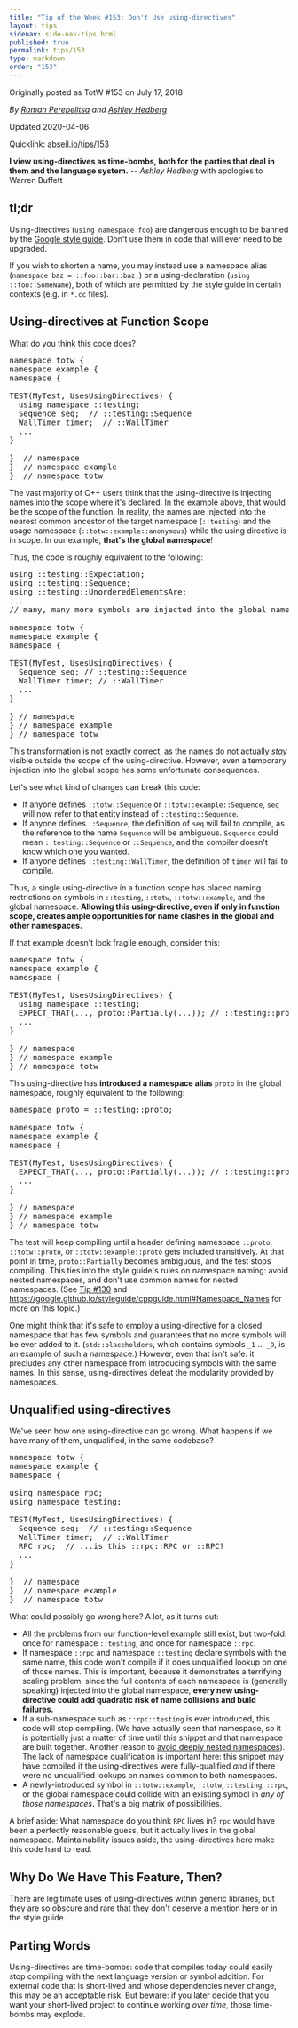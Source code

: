 ```yaml
---
title: "Tip of the Week #153: Don't Use using-directives"
layout: tips
sidenav: side-nav-tips.html
published: true
permalink: tips/153
type: markdown
order: "153"
---
```


Originally posted as TotW #153 on July 17, 2018

*By [Roman Perepelitsa](mailto:roman.perepelitsa@gmail.com) and [Ashley Hedberg](mailto:ahedberg@google.com)*

Updated 2020-04-06

Quicklink: [abseil.io/tips/153](https://abseil.io/tips/153)


**I view using-directives as time-bombs, both for the parties that deal in them
and the language system.** -- *Ashley Hedberg* with apologies to Warren Buffett

## tl;dr

Using-directives (`using namespace foo`) are dangerous enough to be banned by
the
[Google style guide](https://google.github.io/styleguide/cppguide.html#Namespaces).
Don't use them in code that will ever need to be upgraded.

If you wish to shorten a name, you may instead use a namespace alias (`namespace
baz = ::foo::bar::baz;`) or a using-declaration (`using ::foo::SomeName`), both
of which are permitted by the style guide in certain contexts (e.g. in `*.cc`
files).

## Using-directives at Function Scope

What do you think this code does?

<pre class="prettyprint lang-cpp bad-code">
namespace totw {
namespace example {
namespace {

TEST(MyTest, UsesUsingDirectives) {
  using namespace ::testing;
  Sequence seq;  // ::testing::Sequence
  WallTimer timer;  // ::WallTimer
  ...
}

}  // namespace
}  // namespace example
}  // namespace totw
</pre>

The vast majority of C++ users think that the using-directive is injecting names
into the scope where it's declared. In the example above, that would be the
scope of the function. In reality, the names are injected into the nearest
common ancestor of the target namespace (`::testing`) and the usage namespace
(`::totw::example::anonymous`) while the using directive is in scope. In our
example, **that's the global namespace**!

Thus, the code is roughly equivalent to the following:

<pre class="prettyprint lang-cpp bad-code">
using ::testing::Expectation;
using ::testing::Sequence;
using ::testing::UnorderedElementsAre;
...
// many, many more symbols are injected into the global namespace

namespace totw {
namespace example {
namespace {

TEST(MyTest, UsesUsingDirectives) {
  Sequence seq; // ::testing::Sequence
  WallTimer timer; // ::WallTimer
  ...
}

} // namespace
} // namespace example
} // namespace totw
</pre>

This transformation is not exactly correct, as the names do not actually _stay_
visible outside the scope of the using-directive. However, even a temporary
injection into the global scope has some unfortunate consequences.

Let's see what kind of changes can break this code:

*   If anyone defines `::totw::Sequence` or `::totw::example::Sequence`, `seq`
    will now refer to that entity instead of `::testing::Sequence`.
*   If anyone defines `::Sequence`, the definition of `seq` will fail to
    compile, as the reference to the name `Sequence` will be ambiguous.
    `Sequence` could mean `::testing::Sequence` or `::Sequence`, and the
    compiler doesn't know which one you wanted.
*   If anyone defines `::testing::WallTimer`, the definition of `timer` will
    fail to compile.

Thus, a single using-directive in a function scope has placed naming
restrictions on symbols in `::testing`, `::totw`, `::totw::example`, and the
global namespace. **Allowing this using-directive, even if only in function
scope, creates ample opportunities for name clashes in the global and other
namespaces.**

If that example doesn't look fragile enough, consider this:

<pre class="prettyprint lang-cpp bad-code">
namespace totw {
namespace example {
namespace {

TEST(MyTest, UsesUsingDirectives) {
  using namespace ::testing;
  EXPECT_THAT(..., proto::Partially(...)); // ::testing::proto::Partially
  ...
}

} // namespace
} // namespace example
} // namespace totw
</pre>

This using-directive has **introduced a namespace alias** `proto` in the global
namespace, roughly equivalent to the following:

<pre class="prettyprint lang-cpp bad-code">
namespace proto = ::testing::proto;

namespace totw {
namespace example {
namespace {

TEST(MyTest, UsesUsingDirectives) {
  EXPECT_THAT(..., proto::Partially(...)); // ::testing::proto::Partially
  ...
}

} // namespace
} // namespace example
} // namespace totw
</pre>

The test will keep compiling until a header defining namespace `::proto`,
`::totw::proto`, or `::totw::example::proto` gets included transitively. At that
point in time, `proto::Partially` becomes ambiguous, and the test stops
compiling. This ties into the style guide's rules on namespace naming: avoid
nested namespaces, and don't use common names for nested namespaces. (See
[Tip #130](/tips/130) and
https://google.github.io/styleguide/cppguide.html#Namespace_Names for more on
this topic.)

One might think that it's safe to employ a using-directive for a closed
namespace that has few symbols and guarantees that no more symbols will be ever
added to it. (`std::placeholders`, which contains symbols `_1` ... `_9`, is an
example of such a namespace.) However, even that isn't safe: it precludes any
other namespace from introducing symbols with the same names. In this sense,
using-directives defeat the modularity provided by namespaces.

## Unqualified using-directives

We've seen how one using-directive can go wrong. What happens if we have many of
them, unqualified, in the same codebase?

<pre class="prettyprint lang-cpp bad-code">
namespace totw {
namespace example {
namespace {

using namespace rpc;
using namespace testing;

TEST(MyTest, UsesUsingDirectives) {
  Sequence seq;  // ::testing::Sequence
  WallTimer timer;  // ::WallTimer
  RPC rpc;  // ...is this ::rpc::RPC or ::RPC?
  ...
}

}  // namespace
}  // namespace example
}  // namespace totw
</pre>

What could possibly go wrong here? A lot, as it turns out:

*   All the problems from our function-level example still exist, but two-fold:
    once for namespace `::testing`, and once for namespace `::rpc`.
*   If namespace `::rpc` and namespace `::testing` declare symbols with the same
    name, this code won't compile if it does unqualified lookup on one of those
    names. This is important, because it demonstrates a terrifying scaling
    problem: since the full contents of each namespace is (generally speaking)
    injected into the global namespace, **every new using-directive could add
    quadratic risk of name collisions and build failures.**
*   If a sub-namespace such as `::rpc::testing` is ever introduced, this code
    will stop compiling. (We have actually seen that namespace, so it is
    potentially just a matter of time until this snippet and that namespace are
    built together. Another reason to
    [avoid deeply nested namespaces](/tips/130)). The lack of namespace
    qualification is important here: this snippet may have compiled if the
    using-directives were fully-qualified *and* if there were no unqualified
    lookups on names common to both namespaces.
*   A newly-introduced symbol in `::totw::example`, `::totw`, `::testing`,
    `::rpc`, or the global namespace could collide with an existing symbol in
    _any of those namespaces_. That's a big matrix of possibilities.

A brief aside: What namespace do you think `RPC` lives in? `rpc` would have been
a perfectly reasonable guess, but it actually lives in the global namespace.
Maintainability issues aside, the using-directives here make this code hard to
read.

## Why Do We Have This Feature, Then?

There are legitimate uses of using-directives within generic libraries, but they
are so obscure and rare that they don't deserve a mention here or in the style
guide.

## Parting Words

Using-directives are time-bombs: code that compiles today could easily stop
compiling with the next language version or symbol addition. For external code
that is short-lived and whose dependencies never change, this may be an
acceptable risk. But beware: if you later decide that you want your short-lived
project to continue working _over time_, those time-bombs may explode.
